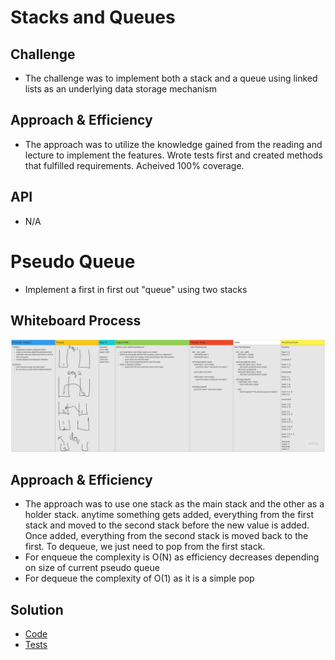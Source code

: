 # Stacks and Queues

## Challenge
* The challenge was to implement both a stack and a queue using linked lists as an underlying data storage mechanism

## Approach & Efficiency
* The approach was to utilize the knowledge gained from the reading and lecture to implement the features. Wrote tests first and created methods that fulfilled requirements. Acheived 100% coverage.

## API
* N/A

# Pseudo Queue
* Implement a first in first out "queue" using two stacks

## Whiteboard Process
![Challenge 11 Whiteboard](https://github.com/minxie97/data-structures-and-algorithms/blob/stack-queue-pseudo/python/code_challenges/stack_and_queue/stack-queue-pseudo.jpg)

## Approach & Efficiency
* The approach was to use one stack as the main stack and the other as a holder stack. anytime something gets added, everything from the first stack and moved to the second stack before the new value is added. Once added, everything from the second stack is moved back to the first. To dequeue, we just need to pop from the first stack.
* For enqueue the complexity is O(N) as efficiency decreases depending on size of current pseudo queue
* For dequeue the complexity of O(1) as it is a simple pop

## Solution
* [Code](https://github.com/minxie97/data-structures-and-algorithms/blob/stack-queue-pseudo/python/code_challenges/stack_and_queue/pseudoqueue.py)
* [Tests](https://github.com/minxie97/data-structures-and-algorithms/blob/stack-queue-pseudo/python/code_challenges/stack_and_queue/test_stack_and_queue.py)


